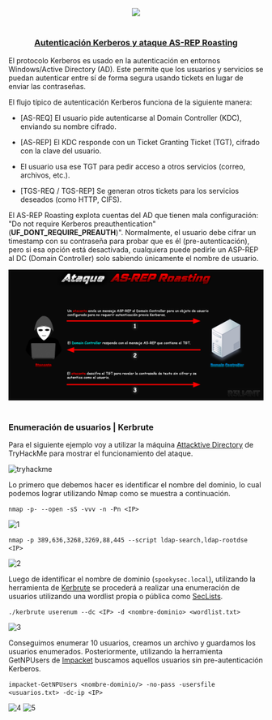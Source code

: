 <p align="center">
  <a href="https://github.com/DenverCoder1/readme-typing-svg"><img src="https://readme-typing-svg.herokuapp.com?font=Fira+Code&size=19&pause=1000&color=D1F700&width=350&lines=Ataque+de+AS-REP+Roasting"></a>
</p>

<h1 align="center"></h1>

<h3 align="center"><ins>Autenticación Kerberos y ataque AS-REP Roasting</ins></h3>

El protocolo Kerberos es usado en la autenticación en entornos Windows/Active Directory (AD). Este permite que los usuarios y servicios se puedan autenticar entre sí de forma segura usando tickets en lugar de enviar las contraseñas.

El flujo típico de autenticación Kerberos funciona de la siguiente manera:
- [AS-REQ] El usuario pide autenticarse al Domain Controller (KDC), enviando su nombre cifrado.

- [AS-REP] El KDC responde con un Ticket Granting Ticket (TGT), cifrado con la clave del usuario.

- El usuario usa ese TGT para pedir acceso a otros servicios (correo, archivos, etc.).

- [TGS-REQ / TGS-REP] Se generan otros tickets para los servicios deseados (como HTTP, CIFS).

El AS-REP Roasting explota cuentas del AD que tienen mala configuración: "Do not require Kerberos preauthentication" (**UF_DONT_REQUIRE_PREAUTH**)". Normalmente, el usuario debe cifrar un timestamp con su contraseña para probar que es él (pre-autenticación), pero si esa opción está desactivada, cualquiera puede pedirle un ASP-REP al DC (Domain Controller) solo sabiendo únicamente el nombre de usuario.

<p align="center">
  <img src="https://github.com/R3LI4NT/articulos/blob/main/Pentesting/O.S/img/AS-REP_Roasting_esq.png">
</p>

<h1 align="center"></h1>

### Enumeración de usuarios | Kerbrute
Para el siguiente ejemplo voy a utilizar la máquina <a href="https://tryhackme.com/room/attacktivedirectory">Attacktive Directory</a> de TryHackMe para mostrar el funcionamiento del ataque. 

<img width="1065" height="256" alt="tryhackme" src="https://github.com/user-attachments/assets/95c6e049-19bf-4d74-a71c-3ea7dae8514c" />


Lo primero que debemos hacer es identificar el nombre del dominio, lo cual podemos lograr utilizando Nmap como se muestra a continuación.
```
nmap -p- --open -sS -vvv -n -Pn <IP>
```

<img width="812" height="236" alt="1" src="https://github.com/user-attachments/assets/a9ef42b3-fd0d-468f-b19c-1f43655763f8" />

```
nmap -p 389,636,3268,3269,88,445 --script ldap-search,ldap-rootdse <IP>
```
<img width="1027" height="451" alt="2" src="https://github.com/user-attachments/assets/94968195-854e-4d2d-8e50-69a009a7e518" />

Luego de identificar el nombre de dominio (`spookysec.local`), utilizando la herramienta de <a href="https://github.com/ropnop/kerbrute">Kerbrute</a> se procederá a realizar una enumeración de usuarios utilizando una wordlist propia o pública como <a href="https://github.com/danielmiessler/SecLists">SecLists</a>.
```
./kerbrute userenum --dc <IP> -d <nombre-dominio> <wordlist.txt>
```
<img width="860" height="446" alt="3" src="https://github.com/user-attachments/assets/125bee0f-18f0-430b-9101-4cf213c3e404" />

Conseguimos enumerar 10 usuarios, creamos un archivo y guardamos los usuarios enumerados. Posteriormente, utilizando la herramienta GetNPUsers de <a href="https://github.com/fortra/impacket">Impacket</a> buscamos aquellos usuarios sin pre-autenticación Kerberos.
```
impacket-GetNPUsers <nombre-dominio/> -no-pass -usersfile <usuarios.txt> -dc-ip <IP>
```

<img width="572" height="287" alt="4" src="https://github.com/user-attachments/assets/4bb32a24-095a-4329-90ea-b160d14ac621" />

<img width="1336" height="406" alt="5" src="https://github.com/user-attachments/assets/92f9e7e8-9501-4ce5-8588-94bdca79efae" />

